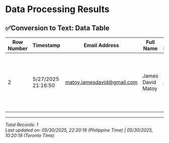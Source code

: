 # Data Processing Results

## ✅Conversion to Text: Data Table

| Row Number | Timestamp | Email Address | Full Name | Upload Documents | File Name | Text File | Recent Date |
| --- | --- | --- | --- | --- | --- | --- | --- |
| 2 | 5/27/2025 21:16:50 | matoy.jamesdavid@gmail.com | James David Matoy | [Link](https://drive.google.com/open?id=1qi8Y7NamWtAqd6_gTV4nB0U5X3p1USH7) | DOJ-Memo-Circular-No.-036_IACAT-Revised-Guidelines-on-Departure-Formalities-for-International-Bound-... | [Link](https://drive.google.com/file/d/1Hi9qhNAK9Ku7su4GjF41a0f9LqQtg3qp/view?usp=drivesdk) | Recent Date |



---
*Total Records: 1*  
*Last updated on: 05/30/2025, 22:20:19 (Philippine Time) | 05/30/2025, 10:20:19 (Toronto Time)*
